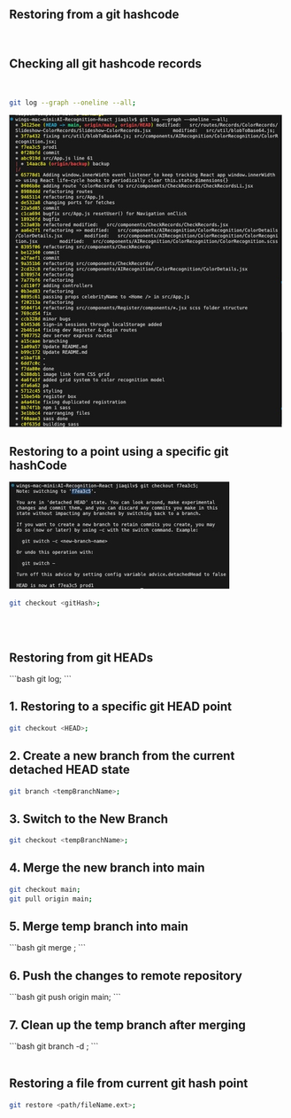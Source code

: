 <h2>Restoring from a git hashcode</h2>
<br/>

<h2>Checking all git hashcode records</h2>
<br/>

```bash
git log --graph --oneline --all;
```

<img src="./assets/git-log-graph-all.jpeg" alt="git-log-graph-all">
<br/>

<h2>Restoring to a point using a specific git hashCode</h2>
<img src="./assets/git-checkout-hash.jpeg" alt="git-checkout-hash">
<br/>

```bash
git checkout <gitHash>;
```

<br/>
<br/>

<h2>Restoring from git HEADs</h2>
```bash
git log;
```

<h2>1. Restoring to a specific git HEAD point</h2>

```bash
git checkout <HEAD>;
```

<h2>2. Create a new branch from the current detached HEAD state</h2>

```bash
git branch <tempBranchName>;
```

<h2>3. Switch to the New Branch</h2>

```bash
git checkout <tempBranchName>;
```

<h2>4. Merge the new branch into main</h2>

```bash
git checkout main;
git pull origin main;
```

<h2>5. Merge temp branch into main</h2>
```bash
git merge <tempBranchName>;
```

<h2>6. Push the changes to remote repository</h2>
```bash
git push origin main;
```

<h2>7. Clean up the temp branch after merging</h2>
```bash
git branch -d <tempBranchName>;
```

<br/>
<br/>

<h2>Restoring a file from current git hash point</h2>

```bash
git restore <path/fileName.ext>;
```
